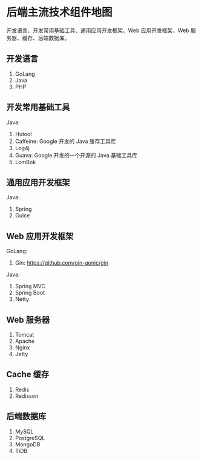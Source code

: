# 后端主流技术组件地图


开发语言、开发常用基础工具、通用应用开发框架、Web 应用开发框架、Web 服务器、缓存、后端数据库。

## 开发语言

1. GoLang
2. Java
3. PHP

## 开发常用基础工具

Java:
1. Hutool
2. Caffeine: Google 开发的 Java 缓存工具库
3. Log4j
4. Guava: Google 开发的一个开源的 Java 基础工具库
5. LomBok

## 通用应用开发框架

Java:
1. Spring
2. Guice

## Web 应用开发框架

GoLang:
1. Gin: https://github.com/gin-gonic/gin

Java:
1. Spring MVC
2. Spring Boot
3. Netty
## Web 服务器

1. Tomcat
2. Apache
3. Nginx
4. Jetty

## Cache 缓存

1. Redis
2. Redisson

## 后端数据库

1. MySQL
2. PostgreSQL
3. MongoDB
4. TiDB